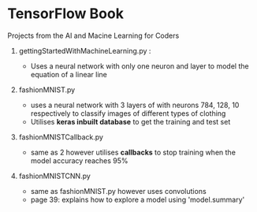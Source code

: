 # TensorFlow Book
 Projects from the AI and Macine Learning for Coders


1. gettingStartedWithMachineLearning.py :
   - Uses a neural network with only one neuron and layer to model the equation of a linear line

2. fashionMNIST.py
   - uses a neural network with 3 layers of with neurons 784, 128, 10 respectively to classify images of different types of clothing
   - Utilises **keras inbuilt database** to get the training and test set

3. fashionMNISTCallback.py
   - same as 2 however utilises **callbacks** to stop training when the model accuracy reaches 95%
  
4. fashionMNISTCNN.py
   - same as fashionMNIST.py however uses convolutions
   - page 39: explains how to explore a model using 'model.summary'
